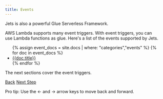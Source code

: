 ```yaml
---
title: Events
---
```


Jets is also a powerful Glue Serverless Framework.

AWS Lambda supports many event triggers.  With event triggers, you can use Lambda functions as glue. Here's a list of the events supported by Jets.

<ul>
{% assign event_docs = site.docs | where: "categories","events" %}
{% for doc in event_docs %}
  <li><a href='{{doc.url}}'>{{doc.title}}</a></li>
{% endfor %}
</ul>

The next sections cover the event triggers.

<a id="prev" class="btn btn-basic" href="{% link _docs/env-extra.md %}">Back</a>
<a id="next" class="btn btn-primary" href="{% link _docs/events-cloudwatch-rule.md %}">Next Step</a>
<p class="keyboard-tip">Pro tip: Use the <- and -> arrow keys to move back and forward.</p>

